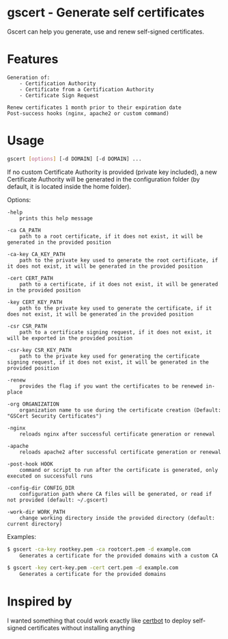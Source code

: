 # gscert - Generate self certificates
Gscert can help you generate, use and renew self-signed certificates.

# Features
```
Generation of:
    - Certification Authority
    - Certificate from a Certification Authority
    - Certificate Sign Request

Renew certificates 1 month prior to their expiration date
Post-success hooks (nginx, apache2 or custom command)
```

# Usage

```sh
gscert [options] [-d DOMAIN] [-d DOMAIN] ...
```

If no custom Certificate Authority is provided (private key included), a new Certificate Authority will be generated in the configuration folder (by default, it is located inside the home folder).

Options:
```
-help
    prints this help message

-ca CA_PATH
    path to a root certificate, if it does not exist, it will be generated in the provided position

-ca-key CA_KEY_PATH
    path to the private key used to generate the root certificate, if it does not exist, it will be generated in the provided position

-cert CERT_PATH
    path to a certificate, if it does not exist, it will be generated in the provided position

-key CERT_KEY_PATH
    path to the private key used to generate the certificate, if it does not exist, it will be generated in the provided position

-csr CSR_PATH
    path to a certificate signing request, if it does not exist, it will be exported in the provided position

-csr-key CSR_KEY_PATH
    path to the private key used for generating the certificate signing request, if it does not exist, it will be generated in the provided position

-renew
    provides the flag if you want the certificates to be renewed in-place

-org ORGANIZATION
    organization name to use during the certificate creation (Default: "GSCert Security Certificates")

-nginx
    reloads nginx after successful certificate generation or renewal

-apache
    reloads apache2 after successful certificate generation or renewal

-post-hook HOOK
    command or script to run after the certificate is generated, only executed on successfull runs

-config-dir CONFIG_DIR
    configuration path where CA files will be generated, or read if not provided (default: ~/.gscert)

-work-dir WORK_PATH
    change working directory inside the provided directory (default: current directory)
```

Examples:

```sh
$ gscert -ca-key rootkey.pem -ca rootcert.pem -d example.com
    Generates a certificate for the provided domains with a custom CA

$ gscert -key cert-key.pem -cert cert.pem -d example.com
    Generates a certificate for the provided domains
```

# Inspired by

I wanted something that could work exactly like [certbot](https://github.com/certbot/certbot) to deploy self-signed certificates without installing anything